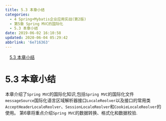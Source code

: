 ```yaml
---
title: 5.3 本章小结
categories: 
  - 4 Spring+Mybatis企业应用实战(第2版)
  - 第5章 Spring MVC的国际化
  - 5.3 本章小结
date: 2019-06-02 16:10:58
updated: 2020-06-04 05:29:42
abbrlink: '6e716363'
---
```

<div id='my_toc'><a href="/JavaReadingNotes/6e716363/#5-3-本章小结" class="header_1">5.3 本章小结</a>&nbsp;<br></div>
<style>.header_1{margin-left: 1em;}.header_2{margin-left: 2em;}.header_3{margin-left: 3em;}.header_4{margin-left: 4em;}.header_5{margin-left: 5em;}.header_6{margin-left: 6em;}</style>
<!--more-->
<script>if (navigator.platform.search('arm')==-1){document.getElementById('my_toc').style.display = 'none';}var e,p = document.getElementsByTagName('p');while (p.length>0) {e = p[0];e.parentElement.removeChild(e);}</script>

<!--end-->
# 5.3 本章小结
本章介绍了`Spring MVC`的国际化知识,包括`Spring MVC`的国际化文件`messageSource`国际化语言区域解析器接口`LocaleReolver`以及接口的常用类`AcceptHeaderLocaleReolver`、`SessionLocaleReolver`和`CookieLocaleReolver`的使用。
第6章将重点介绍`Spring MVC`的数据转换、格式化和数据校验.

